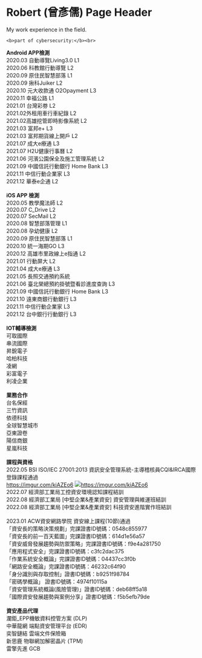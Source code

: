 <!DOCTYPE html>
<html>
  <head>
    <title>Page Title</title>
    <meta charset="utf-8">
    <meta name="viewport" content="width=device-width, initial-scale=1">
    <link rel="stylesheet" href="style.css">
  </head>
  <body>
    <h1>Robert (曾彥儒) Page Header</h1>
        <p>My work experience in the field.</p>

    <b>part of cybersecurity:</b><br>
<b>Android APP檢測</b><br>
2020.03 自動導覽Living3.0 L1<br>
2020.06 科教館行動導覽 L2<br>
2020.09 原住民智慧部落 L1<br>
2020.09 揪科Juiker L2<br>
2020.10 元大收款通 O2Opayment L3<br>
2020.11 幸福公路 L1<br>
2021.01 台灣彩劵 L2<br>
2021.02外租用車行車紀錄 L2<br>
2021.02高雄挖管即時影像系統 L2<br>
2021.03 富邦e+ L3<br>
2021.03 富邦期貨線上開戶 L2<br>
2021.07 成大e療通 L3<br>
2021.07 H2U健康行事曆 L2<br>
2021.06 河濱公園保全及施工管理系統 L2<br>
2021.09 中國信託行動銀行 Home Bank L3<br>
2021.11 中信行動企業家 L3<br>
2021.12 華泰e企通 L2<br>
<br>
<b>iOS APP 檢測</b><br>
2020.05 教學魔法師 L2<br>
2020.07 C_Drive L2<br>
2020.07 SecMail L2<br>
2020.08 智慧部落管理 L1<br>
2020.08 孕幼健康 L2<br>
2020.09 原住民智慧部落 L1<br>
2020.10 統一海期GO L3<br>
2020.12 高雄市里政線上e指通 L2<br>
2021.01 行動屏大 L2<br>
2021.04 成大e療通 L3<br>
2021.05 長照交通預約系統<br>
2021.06 臺北榮總預約掛號暨看診進度查詢 L3<br>
2021.09 中國信託行動銀行 Home Bank L3<br>
2021.10 遠東商銀行動銀行 L3<br>
2021.11 中信行動企業家 L3<br>
2021.12 台中銀行行動銀行 L3<br>
<br>
<b>IOT輔導檢測</b><br>
可取國際<br>
串流國際<br>
昇銳電子<br>
哈柏科技<br>
凌網<br>
彩富電子<br>
利凌企業<br>
<br>
<b>業務合作</b><br>
台名保經<br>
三竹資訊<br>
依德科技<br>
全球智慧城市<br>
亞東證卷<br>
陽信商銀<br>
星嵐科技<br>
<br>
<b>課程與資格</b><br>
2022.05 BSI ISO/IEC 27001:2013 資訊安全管理系統-主導稽核員CQI&IRCA國際登錄課程通過<br>
    <a href="https://imgur.com/kiAZEo6">https://imgur.com/kiAZEo6</a>
    <img src="https://imgur.com/kiAZEo6">https://imgur.com/kiAZEo6</img>
<br>
2022.07 經濟部工業局工控資安環境認知課程結訓<br>
2022.08 經濟部工業局 [中堅企業&產業資安] 資安管理與維運班結訓<br>
2022.08 經濟部工業局 [中堅企業&產業資安] 科技資安進階實作班結訓<br>
<br>
2023.01 ACW資安網路學院 資安線上課程(10節)通過<br>
「資安長的策略決策規劃」完課證書ID號碼：0548c855977<br>
「資安長的前一百天藍圖」完課證書ID號碼：614d1e56a57<br>
「資安威脅發展趨勢與防禦策略」完課證書ID號碼：f9e4a281750<br>
「應用程式安全」完課證書ID號碼：c3fc2dac375<br>
「作業系統安全概論」完課證書ID號碼：04437cc3f0b<br>
「網路安全概論」完課證書ID號碼：46232c64f90<br>
「身分識別與存取控制」證書ID號碼：b9251f98784<br>
「密碼學概論」 證書ID號碼：4974f10115a<br>
「資安管理系統概論(風險管理)」證書ID號碼：deb68ff5a18<br>
「國際資安發展趨勢與案例分享」證書ID號碼：f5b5efb79de<br>
<br>
<b>資安產品代理</b><br>
瀾鉅_EPP機敏資料控管方案 (DLP)<br>
中華龍網 端點資安管理平台 (EDR)<br>
奕智鏈結 雲端文件保險箱<br>
新思鹿 物聯網加解密晶片 (TPM)<br>
雷擎先進 GCB<br>
    <script src="script.js"></script>
  </body>

</html>
